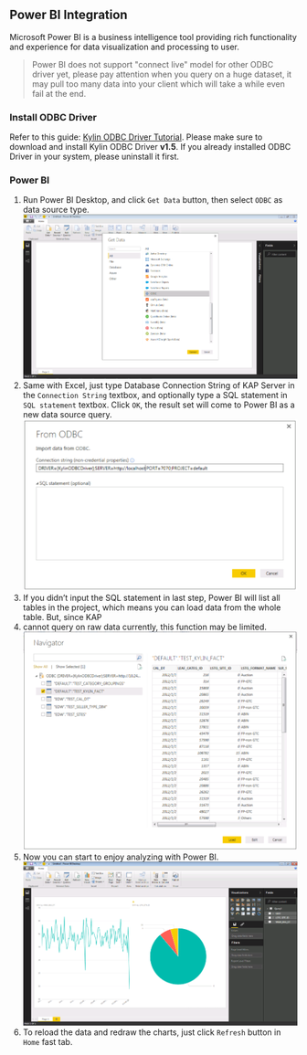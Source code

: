 ## Power BI Integration

Microsoft Power BI is a business intelligence tool providing rich functionality and experience for data visualization and processing to user.

> Power BI does not support "connect live" model for other ODBC driver yet, please pay attention when you query on a huge dataset, it may pull too many data into your client which will take a while even fail at the end.

### Install ODBC Driver
Refer to this guide: [Kylin ODBC Driver Tutorial](./odbc.html).
Please make sure to download and install Kylin ODBC Driver __v1.5__. If you already installed ODBC Driver in your system, please uninstall it first. 

### Power BI
1.  Run Power BI Desktop, and click `Get Data` button, then select `ODBC` as data source type.
    ![](images/powerbi/Picture5.png)
2.  Same with Excel, just type Database Connection String of KAP Server in the `Connection String` textbox, and optionally type a SQL statement in `SQL statement` textbox. Click `OK`, the result set will come to Power BI as a new data source query.
     ![](images/powerbi/Picture6.png)
3.  If you didn’t input the SQL statement in last step, Power BI will list all tables in the project, which means you can load data from the whole table. But, since KAP
4.  cannot query on raw data currently, this function may be limited.
     ![](images/powerbi/Picture7.png)
5.  Now you can start to enjoy analyzing with Power BI.
     ![](images/powerbi/Picture8.png)
6.  To reload the data and redraw the charts, just click `Refresh` button in `Home` fast tab.

